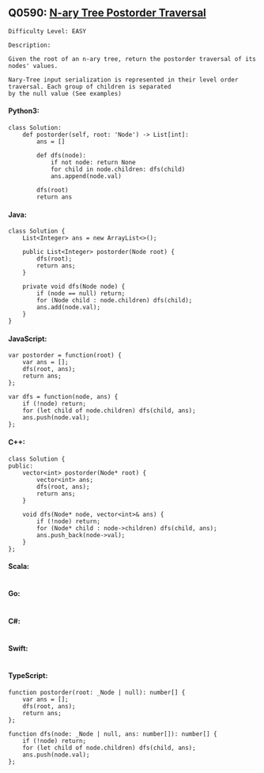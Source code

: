 ## Q0590: [N-ary Tree Postorder Traversal](https://leetcode.com/problems/n-ary-tree-postorder-traversal/)

```
Difficulty Level: EASY
```

```
Description:

Given the root of an n-ary tree, return the postorder traversal of its nodes' values.

Nary-Tree input serialization is represented in their level order traversal. Each group of children is separated
by the null value (See examples)
```

#### Python3:

```
class Solution:
    def postorder(self, root: 'Node') -> List[int]:
        ans = []

        def dfs(node):
            if not node: return None 
            for child in node.children: dfs(child)
            ans.append(node.val)

        dfs(root)
        return ans
```

#### Java:

```
class Solution {
    List<Integer> ans = new ArrayList<>();
    
    public List<Integer> postorder(Node root) {
        dfs(root);
        return ans;
    }

    private void dfs(Node node) {
        if (node == null) return;
        for (Node child : node.children) dfs(child);
        ans.add(node.val);
    }
}
```

#### JavaScript:

```
var postorder = function(root) {
    var ans = [];
    dfs(root, ans);
    return ans;
};

var dfs = function(node, ans) {
    if (!node) return;
    for (let child of node.children) dfs(child, ans);
    ans.push(node.val);
};
```

#### C++:

```
class Solution {
public:
    vector<int> postorder(Node* root) {
        vector<int> ans;
        dfs(root, ans);
        return ans;
    }

    void dfs(Node* node, vector<int>& ans) {
        if (!node) return;
        for (Node* child : node->children) dfs(child, ans);
        ans.push_back(node->val);
    }
};
```

#### Scala:

```

```

#### Go:

```

```

#### C#:

```

```

#### Swift:

```

```

#### TypeScript:

```
function postorder(root: _Node | null): number[] {
    var ans = [];
    dfs(root, ans);
    return ans;
};

function dfs(node: _Node | null, ans: number[]): number[] {
    if (!node) return;
    for (let child of node.children) dfs(child, ans);
    ans.push(node.val);
};
```